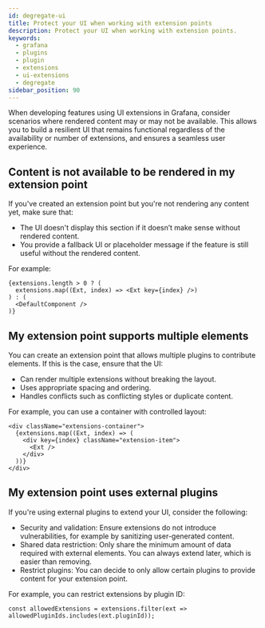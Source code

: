 ```yaml
---
id: degregate-ui
title: Protect your UI when working with extension points
description: Protect your UI when working with extension points.
keywords:
  - grafana
  - plugins
  - plugin
  - extensions
  - ui-extensions
  - degregate
sidebar_position: 90
---
```


When developing features using UI extensions in Grafana, consider scenarios where rendered content may or may not be available. This allows you to build a resilient UI that remains functional regardless of the availability or number of extensions, and ensures a seamless user experience.  

## Content is not available to be rendered in my extension point

If you've created an extension point but you're not rendering any content yet, make sure that:

- The UI doesn't display this section if it doesn’t make sense without rendered content.
- You provide a fallback UI or placeholder message if the feature is still useful without the rendered content.

For example:

```
{extensions.length > 0 ? (
  extensions.map((Ext, index) => <Ext key={index} />)
) : (
  <DefaultComponent />
)}
```

## My extension point supports multiple elements

You can create an extension point that allows multiple plugins to contribute elements. If this is the case, ensure that the UI:

- Can render multiple extensions without breaking the layout.
- Uses appropriate spacing and ordering.
- Handles conflicts such as conflicting styles or duplicate content.

For example, you can use a container with controlled layout:

```
<div className="extensions-container">
  {extensions.map((Ext, index) => (
    <div key={index} className="extension-item">
      <Ext />
    </div>
  ))}
</div>
```

## My extension point uses external plugins

If you're using external plugins to extend your UI, consider the following:

- Security and validation: Ensure extensions do not introduce vulnerabilities, for example by sanitizing user-generated content.
- Shared data restriction: Only share the minimum amount of data required with external elements. You can always extend later, which is easier than removing.
- Restrict plugins: You can decide to only allow certain plugins to provide content for your extension point.

For example, you can restrict extensions by plugin ID:

```
const allowedExtensions = extensions.filter(ext => allowedPluginIds.includes(ext.pluginId));
```



